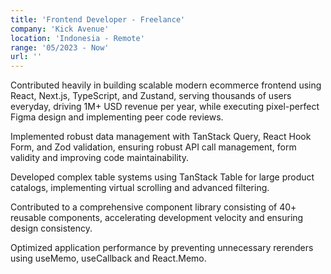 ```yaml
---
title: 'Frontend Developer - Freelance'
company: 'Kick Avenue'
location: 'Indonesia - Remote'
range: '05/2023 - Now'
url: ''
---
```


Contributed heavily in building scalable modern ecommerce frontend using React, Next.js, TypeScript, and Zustand, serving thousands of users everyday, driving 1M+ USD revenue per year, while executing pixel-perfect Figma design and implementing peer code reviews.

Implemented robust data management with TanStack Query, React Hook Form, and Zod validation, ensuring robust API call management, form validity and improving code maintainability.

Developed complex table systems using TanStack Table for large product catalogs, implementing virtual scrolling and advanced filtering.

Contributed to a comprehensive component library consisting of 40+ reusable components, accelerating development velocity and ensuring design consistency.

Optimized application performance by preventing unnecessary rerenders using useMemo, useCallback and React.Memo.
